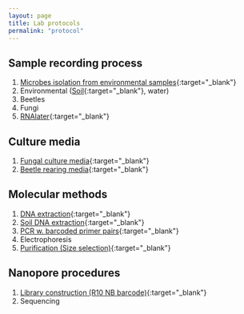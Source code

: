 ```yaml
---
layout: page
title: Lab protocols
permalink: "protocol"
---
```

## Sample recording process
1. [Microbes isolation from environmental samples](https://www.protocols.io/view/step-by-step-from-environmental-samples-to-preserv-n2bvj8mk5gk5/v1){:target="_blank"}<br>
2. Environmental ([Soil](https://protocols.io/view/soil-sample-citizen-scientists-chinese-ccedsta6.html){:target="_blank"}, water)
3. Beetles
4. Fungi
5. [RNAlater](https://www.protocols.io/view/rnalater-recipe-bp2l61w35vqe/v1){:target="_blank"}<br>

## Culture media
1. [Fungal culture media](https://protocols.io/view/mycology-media-b9eir3ce.html){:target="_blank"}<br>
2. [Beetle rearing media](https://www.protocols.io/view/beetle-rearing-media-cbhbsj2n.html){:target="_blank"}<br>

## Molecular methods
1. [DNA extraction](https://www.protocols.io/view/dna-extraction-v9-0-modified-bomb-czxsx7ne){:target="_blank"}<br>
2. [Soil DNA extraction](https://www.protocols.io/view/soil-sample-dna-extraction-supersoil-rm7vzbzj2vx1/v1){:target="_blank"}<br>
3. [PCR w. barcoded primer pairs](https://www.protocols.io/view/2-step-pcr-mixture-and-conditions-barcoded-head-pr-cvq8w5zw){:target="_blank"}<br>
4. Electrophoresis
5. [Purification (Size selection)](https://www.protocols.io/view/purification-size-selection-g88hbzzt7){:target="_blank"}<br>

## Nanopore procedures
1. [Library construction (R10 NB barcode)](https://protocols.io/view/nanopore-library-preparation-for-r10-native-barcod-ejg7bcjzp.html){:target="_blank"}<br>
2. Sequencing
